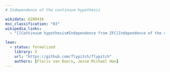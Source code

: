 ```yaml
---
# Independence of the continuum hypothesis

wikidata: Q208416
msc_classification: "03"
wikipedia_links:
  - "[[Continuum hypothesis#Independence from ZFC|Independence of the continuum hypothesis]]"

lean:
  - status: formalized
    library: X
    url: "https://github.com/flypitch/flypitch"
    authors: [Floris van Doorn, Jesse Michael Han]
---
```

